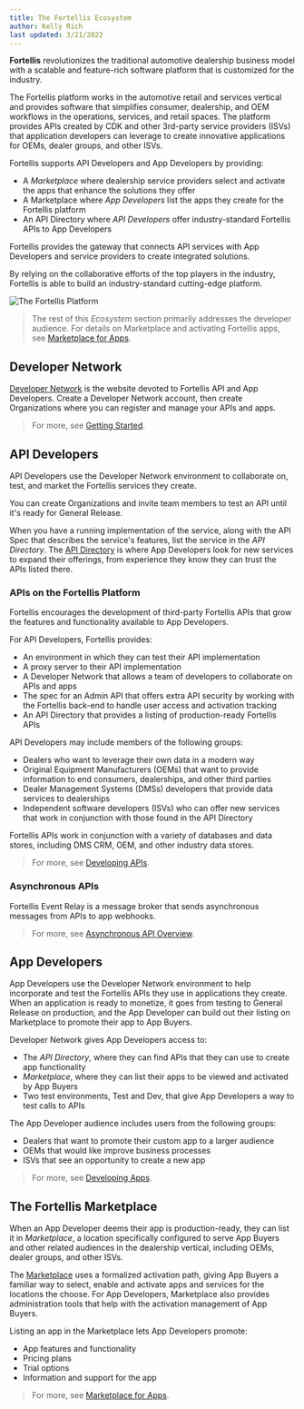 ```yaml
---
title: The Fortellis Ecosystem
author: Kelly Rich
last updated: 3/21/2022
---
```


**Fortellis** revolutionizes the traditional automotive dealership business model with a scalable and feature-rich software platform that is customized for the industry.

The Fortellis platform works in the automotive retail and services vertical and provides software that simplifies consumer, dealership, and OEM workflows in the operations, services, and retail spaces. The platform provides APIs created by CDK and other 3rd-party service providers (ISVs) that application developers can leverage to create innovative applications for OEMs, dealer groups, and other ISVs.

Fortellis supports API Developers and App Developers by providing:

* A *Marketplace* where dealership service providers select and activate the apps that enhance the solutions they offer
* A Marketplace where *App Developers* list the apps they create for the Fortellis platform
* An API Directory where *API Developers* offer industry-standard Fortellis APIs to App Developers

Fortellis provides the gateway that connects API services with App Developers and service providers to create integrated solutions.

By relying on the collaborative efforts of the top players in the industry, Fortellis is able to build an industry-standard cutting-edge platform.

![The Fortellis Platform]($[docsUrl]/static/images/high-level-fortellis-architecture.png)

> The rest of this *Ecosystem* section primarily addresses the developer audience. For details on Marketplace and activating Fortellis apps, see [Marketplace for Apps](/docs/marketplace/marketplace-for-apps/marketplace-for-app-buyers).

## Developer Network

[Developer Network]($[devNetworkUrl]) is the website devoted to Fortellis API and App Developers. Create a Developer Network account, then create Organizations where you can register and manage your APIs and apps.

> For more, see [Getting Started](/docs/general/overview/getting-started).

## API Developers

API Developers use the Developer Network environment to collaborate on, test, and market the Fortellis services they create.

You can create Organizations and invite team members to test an API until it's ready for General Release.

When you have a running implementation of the service, along with the API Spec that describes the service's features, list the service in the *API Directory*. The [API Directory]($[apiReferenceUrl]) is where App Developers look for new services to expand their offerings, from experience they know they can trust the APIs listed there.

### APIs on the Fortellis Platform

Fortellis encourages the development of third-party Fortellis APIs that grow the features and functionality available to App Developers.

For API Developers, Fortellis provides:

* An environment in which they can test their API implementation
* A proxy server to their API implementation
* A Developer Network that allows a team of developers to collaborate on APIs and apps
* The spec for an Admin API that offers extra API security by working with the Fortellis back-end to handle user access and activation tracking
* An API Directory that provides a listing of production-ready Fortellis APIs

API Developers may include members of the following groups:

* Dealers who want to leverage their own data in a modern way
* Original Equipment Manufacturers (OEMs) that want to provide information to end consumers, dealerships, and other third parties
* Dealer Management Systems (DMSs) developers that provide data services to dealerships
* Independent software developers (ISVs) who can offer new services that work in conjunction with those found in the API Directory

Fortellis APIs work in conjunction with a variety of databases and data stores, including DMS CRM, OEM, and other industry data stores.

> For more, see [Developing APIs](/docs/general/api-developers/developing-apis).

### Asynchronous APIs

Fortellis Event Relay is a message broker that sends asynchronous messages from APIs to app webhooks.

> For more, see [Asynchronous API Overview](/docs/tutorials/event-relay/overview-event-relay/).

## App Developers

App Developers use the Developer Network environment to help incorporate and test the Fortellis APIs they use in applications they create. When an application is ready to monetize, it goes from testing to General Release on production, and the App Developer can build out their listing on Marketplace to promote their app to App Buyers.

Developer Network gives App Developers access to:

* The *API Directory*, where they can find APIs that they can use to create app functionality
* *Marketplace*, where they can list their apps to be viewed and activated by App Buyers
* Two test environments, Test and Dev, that give App Developers a way to test calls to APIs

The App Developer audience includes users from the following groups:

* Dealers that want to promote their custom app to a larger audience
* OEMs that would like improve business processes
* ISVs that see an opportunity to create a new app

> For more, see [Developing Apps](/docs/general/app-developers/developing-apps).

## The Fortellis Marketplace

When an App Developer deems their app is production-ready, they can list it in *Marketplace*, a location specifically configured to serve App Buyers and other related audiences in the dealership vertical, including OEMs, dealer groups, and other ISVs.

The [Marketplace]($[marketplaceUrl]) uses a formalized activation path, giving App Buyers a familiar way to select, enable and activate apps and services for the locations the choose. For App Developers, Marketplace also provides administration tools that help with the activation management of App Buyers.

Listing an app in the Marketplace lets App Developers promote:

* App features and functionality
* Pricing plans
* Trial options
* Information and support for the app

> For more, see [Marketplace for Apps](/docs/marketplace/marketplace-for-apps/marketplace-for-app-buyers).
